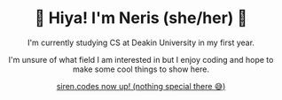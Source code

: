 <h1 align="center">💜 Hiya! I'm Neris (she/her) 💜</h1>
<p align="center">I'm currently studying CS at Deakin University in my first year.</p>
<p align="center">I'm unsure of what field I am interested in but I enjoy coding and hope to make some cool things to show here.</p>

<p align="center">
  <a href="https://siren.codes">siren.codes now up! (nothing special there 😅)</a>
</p>
